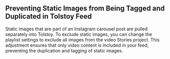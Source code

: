 ## Preventing Static Images from Being Tagged and Duplicated in Tolstoy Feed

Static images that are part of an Instagram carousel post are pulled separately into Tolstoy. To exclude static images, you can change the playlist settings to exclude all images from the video Stories project. This adjustment ensures that only video content is included in your feed, preventing the duplication and tagging of static images.